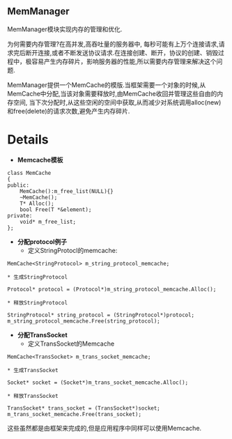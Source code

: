 ## MemManager ##

MemManager模块实现内存的管理和优化.

为何需要内存管理?在高并发,高吞吐量的服务器中, 每秒可能有上万个连接请求,请求完后断开连接,或者不断发送协议请求.在连接创建、断开，协议的创建、销毁过程中，极容易产生内存碎片，影响服务器的性能,所以需要内存管理来解决这个问题.

MemManager提供一个MemCache的模版.当框架需要一个对象的时候,从MemCache中分配,当该对象需要释放时,由MemCache收回并管理这些自由的内存空间, 当下次分配时,从这些空闲的空间中获取,从而减少对系统调用alloc(new)和free(delete)的请求次数,避免产生内存碎片.

# Details #
  * **Memcache模板**
```
class MemCache
{
public:
	MemCache():m_free_list(NULL){}
	~MemCache();
	T* Alloc();
	bool Free(T *&element);
private:
	void* m_free_list;
};
```

  * **分配protocol例子**
    * 定义StringProtocl的memcache:
```
MemCache<StringProtocol> m_string_protocol_memcache;
```
    * 生成StringProtocol
```
Protocol* protocol = (Protocol*)m_string_protocol_memcache.Alloc();
```
    * 释放StringProtocol
```
StringProtocol* string_protocol = (StringProtocol*)protocol;
m_string_protocol_memcache.Free(string_protocol);
```

  * **分配TransSocket**
    * 定义TransSocket的Memcache
```
MemCache<TransSocket> m_trans_socket_memcache;
```
    * 生成TransSocket
```
Socket* socket = (Socket*)m_trans_socket_memcache.Alloc();
```
    * 释放TransSocket
```
TransSocket* trans_socket = (TransSocket*)socket;
m_trans_socket_memcache.Free(trans_socket);
```


这些虽然都是由框架来完成的,但是应用程序中同样可以使用Memcache.